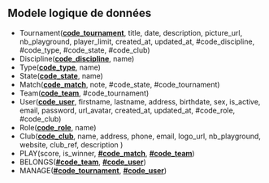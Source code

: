 ## Modele logique de données

- Tournament(**<ins>code_tournament</ins>**, title, date, description, picture_url, nb_playground, player_limit, created_at, updated_at, #code_discipline, #code_type, #code_state, #code_club)
- Discipline(**<ins>code_discipline</ins>**, name)
- Type(**<ins>code_type</ins>**, name)
- State(**<ins>code_state</ins>**, name)
- Match(**<ins>code_match</ins>**, note, #code_state, #code_tournament)
- Team(**<ins>code_team</ins>**, #code_tournament)
- User(**<ins>code_user</ins>**, firstname, lastname, address, birthdate, sex, is_active, email, password, url_avatar, created_at, updated_at, #code_role, #code_club)
- Role(**<ins>code_role</ins>**, name)
- Club(**<ins>code_club</ins>**, name, address, phone, email, logo_url, nb_playground, website, club_ref, description )
- PLAY(score, is_winner, **<ins>#code_match</ins>**, **<ins>#code_team</ins>**)
- BELONGS(**<ins>#code_team</ins>**, **<ins>#code_user</ins>**)
- MANAGE(**<ins>#code_tournament</ins>**, **<ins>#code_user</ins>**)